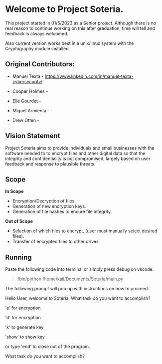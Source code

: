 # Welcome to Project Soteria.
This project started in 01/5/2023 as a Senior project. Although there is no real reason to continue working on this after graduation, time will tell and feedback is always welcomed.

Also current version works best in a unix/linux system with the Cryptography module installed.
## Original Contributors:

* Manuel Texta - https://www.linkedin.com/in/manuel-texta-cybersecurity/

* Cooper Holmes - <LinkedIn or Contact info>

* Elie Gourdet - <LinkedIn or Contact info>

* Miguel Armienta - <LinkedIn or Contact info>

* Drew Otten - <LinkedIn or Contact info>

## Vision Statement
Project Soteria aims to provide individuals and small businesses with the software needed to to encrypt files and other digital data so that the integrity and confidentiality is not compromised, largely based on user feedback and response to plausible threats.

## Scope
**In Scope**
* Encryption/Decryption of files.
* Generation of new encryption keys.
* Generation of file hashes to encure file integrity.

**Out of Scope**
* Selection of which files to encrypt, (user must manually select desired files).
* Transfer of encrypted files to other drives.

## Running
  
Paste the following code into terminal or simply press debug on vscode.
  > /bin/python /home/kali/Documents/Soteria/main.py
  
The following prompt will pop up with instructions on how to proceed.

  Hello User, welcome to Soteria. What task do you want to accomplish?
  
   'e' for encryption
   
   'd' for encryption
   
   'k' to generate key
   
   'show' to show key
   
   or type 'end' to close out of the program.
   
  What task do you want to accomplish? 
